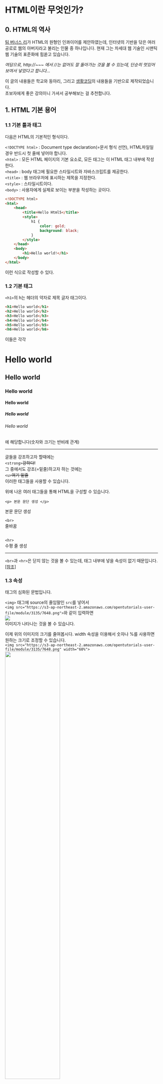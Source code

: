 HTML이란 무엇인가?
==================
## 0. HTML의 역사
[팀 버너스 리](https://ko.wikipedia.org/wiki/팀_버너스리)가 HTML의 원형인 인콰이어를 제안하였는데,
인터넷의 기반을 닦은 여러 공로로 웹의 아버지라고 불리는 인물 중 하나입니다.
현재 그는 차세대 웹 기술인 시맨틱 웹 기술의 표준화에 힘쏟고 있습니다.

_여담으로, http://~~~ 에서 //는 없어도 잘 돌아가는 것을 볼 수 있는데, 단순히 멋있어보여서 넣었다고 합니다..._

이 글의 내용들은 학교와 동아리, 그리고 [생활코딩](https://opentutorials.org/course/3084)의 내용들을 기반으로 제작되었습니다.   
초보자에게 좋은 강의이니 가셔서 공부해보는 걸 추천합니다.

## 1. HTML 기본 용어
### 1.1 기본 틀과 태그
다음은 HTML의 기본적인 형식이다.

`<!DOCTYPE html>` : Document type declaration(=문서 형식 선언), HTML파일일 경우 반드시 첫 줄에 넣어야 합니다.   
`<html>` : 모든 HTML 페이지의 기본 요소로, 모든 태그는 이 HTML 태그 내부에 작성한다.   
`<head>` : body 태그에 필요한 스타일시트와 자바스크립트를 제공한다.   
`<title>` : 웹 브라우저에 표시하는 제목을 지정한다.   
`<style>` : 스타일시트이다.   
`<body>` : 사용자에게 실제로 보이는 부분을 작성하는 곳이다.   

```html
<!DOCTYPE html>
<html>
    <head>
        <title>Hello Html5</title>
        <style>
            h1 {
                color: gold;
                background: black;
            }
        </style>
    </head>
    <body>
        <h1>Hello world!</h1>
    </body>
</html>
```
이런 식으로 작성할 수 있다.
### 1.2 기본 태그

`<h1>`의 h는 헤더의 약자로 제목 글자 태그이다.
```html
<h1>Hello world</h1>
<h2>Hello world</h2>
<h3>Hello world</h3>
<h4>Hello world</h4>
<h5>Hello world</h5>
<h6>Hello world</h6>
```
이들은 각각

<h1>Hello world</h1>
<h2>Hello world</h2>
<h3>Hello world</h3>
<h4>Hello world</h4>
<h5>Hello world</h5>
<h6>Hello world</h6>
에 해당합니다(숫자와 크기는 반비례 관계)   
<hr>

글들을 강조하고자 할때에는   
`<strong>`~~강하다!~~   
그 중에서도 강조(=밑줄)하고자 하는 것에는   
`<u>`~~여기 밑줄~~   
이러한 태그들을 사용할 수 있습니다.

위에 나온 여러 태그들을 통해 HTML을 구성할 수 있습니다.

` <p> 본문 문단 생성 </p> `   
<p>본문 문단 생성 </p>

` <br> `   
줄바꿈   
<br>

` <hr> `   
수평 줄 생성   
<hr>

`<br>`과 `<hr>`은 닫지 않는 것을 볼 수 있는데, 태그 내부에 넣을 속성이 없기 때문입니다. [[참조]](https://ofcourse.kr/html-course/%ED%83%9C%EA%B7%B8)

### 1.3 속성

태그의 심화된 문법입니다.

`<img>` 태그에 source의 줄임말인 `src`를 넣어서   
`<img src="https://s3-ap-northeast-2.amazonaws.com/opentutorials-user-file/module/3135/7648.png">`와 같이 입력하면   
<img src="https://s3-ap-northeast-2.amazonaws.com/opentutorials-user-file/module/3135/7648.png">   
이미지가 나타나는 것을 볼 수 있습니다.

이제 위의 이미지의 크기를 줄여봅시다. width 속성을 이용해서 숫자나 %를 사용하면 원하는 크기로 조정할 수 있습니다.   
`<img src="https://s3-ap-northeast-2.amazonaws.com/opentutorials-user-file/module/3135/7648.png" width="60%">`   
<img src="https://s3-ap-northeast-2.amazonaws.com/opentutorials-user-file/module/3135/7648.png" width="60%">

`<img src="https://s3-ap-northeast-2.amazonaws.com/opentutorials-user-file/module/3135/7648.png" width="400px">`   
<img src="https://s3-ap-northeast-2.amazonaws.com/opentutorials-user-file/module/3135/7648.png" width="400px">   
px는 생략할 수 있다